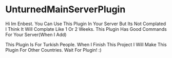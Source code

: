 # UnturnedMainServerPlugin
Hi Im Enbest.
You Can Use This Plugin In Your Server But Its Not Complated I Think It Will Complate Like 1 Or 2 Weeks.
This Plugin Has Good Commands For Your Server(When I Add)

This Plugin Is For Turkish People. When I Finish This Project I Will Make This Plugin For Other Countries.
Wait For Plugin!
:)



